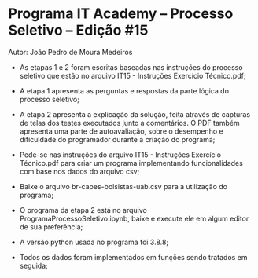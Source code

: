 # Programa IT Academy – Processo Seletivo – Edição #15

Autor: João Pedro de Moura Medeiros

- As etapas 1 e 2 foram escritas baseadas nas instruções do processo seletivo que estão no arquivo IT15 - Instruções Exercício Técnico.pdf;
- A etapa 1 apresenta as perguntas e respostas da parte lógica do processo seletivo;
- A etapa 2 apresenta a explicação da solução, feita através de capturas de telas dos testes executados junto a comentários. O PDF também apresenta uma parte       de autoavaliação, sobre o desempenho e dificuldade do programador durante a criação do programa;

- Pede-se nas instruções do arquivo IT15 - Instruções Exercício Técnico.pdf para criar um programa implementando funcionalidades com base nos dados do arquivo     csv;
- Baixe o arquivo br-capes-bolsistas-uab.csv para a utilização do programa;
- O programa da etapa 2 está no arquivo ProgramaProcessoSeletivo.ipynb, baixe e execute ele em algum editor de sua preferência;
- A versão python usada no programa foi 3.8.8;
- Todos os dados foram implementados em funções sendo tratados em seguida;
